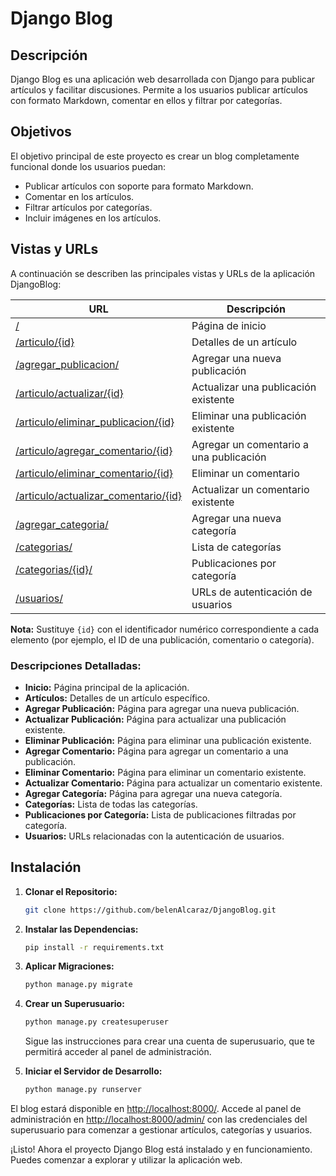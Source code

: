 # Django Blog

## Descripción

Django Blog es una aplicación web desarrollada con Django para publicar artículos y facilitar discusiones. Permite a los usuarios publicar artículos con formato Markdown, comentar en ellos y filtrar por categorías.


## Objetivos
El objetivo principal de este proyecto es crear un blog completamente funcional donde los usuarios puedan:

- Publicar artículos con soporte para formato Markdown.
- Comentar en los artículos.
- Filtrar artículos por categorías.
- Incluir imágenes en los artículos.

## Vistas y URLs

A continuación se describen las principales vistas y URLs de la aplicación DjangoBlog:

| URL                                  | Descripción                   |
|--------------------------------------|-------------------------------|
| [/](#inicio)                         | Página de inicio              |
| [/articulo/{id}](#articulos)         | Detalles de un artículo       |
| [/agregar_publicacion/](#agregar-publicacion)  | Agregar una nueva publicación |
| [/articulo/actualizar/{id}](#actualizar-publicacion) | Actualizar una publicación existente |
| [/articulo/eliminar_publicacion/{id}](#eliminar-publicacion) | Eliminar una publicación existente |
| [/articulo/agregar_comentario/{id}](#agregar-comentario) | Agregar un comentario a una publicación |
| [/articulo/eliminar_comentario/{id}](#eliminar-comentario) | Eliminar un comentario |
| [/articulo/actualizar_comentario/{id}](#actualizar-comentario) | Actualizar un comentario existente |
| [/agregar_categoria/](#agregar-categoria) | Agregar una nueva categoría   |
| [/categorias/](#categorias)           | Lista de categorías           |
| [/categorias/{id}/](#publicaciones-por-categoria) | Publicaciones por categoría  |
| [/usuarios/](#usuarios)               | URLs de autenticación de usuarios |

**Nota:** Sustituye `{id}` con el identificador numérico correspondiente a cada elemento (por ejemplo, el ID de una publicación, comentario o categoría).

### Descripciones Detalladas:

- **Inicio:** Página principal de la aplicación.
- **Artículos:** Detalles de un artículo específico.
- **Agregar Publicación:** Página para agregar una nueva publicación.
- **Actualizar Publicación:** Página para actualizar una publicación existente.
- **Eliminar Publicación:** Página para eliminar una publicación existente.
- **Agregar Comentario:** Página para agregar un comentario a una publicación.
- **Eliminar Comentario:** Página para eliminar un comentario existente.
- **Actualizar Comentario:** Página para actualizar un comentario existente.
- **Agregar Categoría:** Página para agregar una nueva categoría.
- **Categorías:** Lista de todas las categorías.
- **Publicaciones por Categoría:** Lista de publicaciones filtradas por categoría.
- **Usuarios:** URLs relacionadas con la autenticación de usuarios.

## Instalación

1. **Clonar el Repositorio:**

    ```bash
    git clone https://github.com/belenAlcaraz/DjangoBlog.git
    ```

2. **Instalar las Dependencias:**

    ```bash
    pip install -r requirements.txt
    ```

3. **Aplicar Migraciones:**

    ```bash
    python manage.py migrate
    ```

4. **Crear un Superusuario:**

    ```bash
    python manage.py createsuperuser
    ```

    Sigue las instrucciones para crear una cuenta de superusuario, que te permitirá acceder al panel de administración.

5. **Iniciar el Servidor de Desarrollo:**

    ```bash
    python manage.py runserver
    ```

El blog estará disponible en [http://localhost:8000/](http://localhost:8000/). Accede al panel de administración en [http://localhost:8000/admin/](http://localhost:8000/admin/) con las credenciales del superusuario para comenzar a gestionar artículos, categorías y usuarios.

¡Listo! Ahora el proyecto Django Blog está instalado y en funcionamiento. Puedes comenzar a explorar y utilizar la aplicación web.

